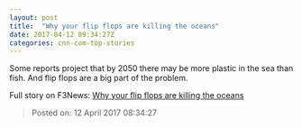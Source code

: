 ```yaml
---
layout: post
title:  "Why your flip flops are killing the oceans"
date: 2017-04-12 09:34:27Z
categories: cnn-com-top-stories
---
```


Some reports project that by 2050 there may be more plastic in the sea than fish. And flip flops are a big part of the problem.


Full story on F3News: [Why your flip flops are killing the oceans](http://www.f3nws.com/n/ZbdehD)

> Posted on: 12 April 2017 08:34:27
